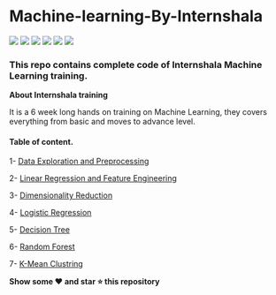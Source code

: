 # Machine-learning-By-Internshala

<img src="https://img.shields.io/badge/Python-FFD43B?style=for-the-badge&logo=python&logoColor=darkgreen"/> <img src="https://img.shields.io/badge/scikit_learn-F7931E?style=for-the-badge&logo=scikit-learn&logoColor=white"/> <img src="https://img.shields.io/badge/Pandas-2C2D72?style=for-the-badge&logo=pandas&logoColor=white"/> <img src="https://img.shields.io/badge/Numpy-777BB4?style=for-the-badge&logo=numpy&logoColor=white"/> <img src="https://img.shields.io/badge/Jupyter-F37626.svg?&style=for-the-badge&logo=Jupyter&logoColor=white"/> <img src="https://img.shields.io/badge/Colab-F9AB00?style=for-the-badge&logo=googlecolab&color=525252"/>  



### This repo contains complete code of Internshala Machine Learning training.

**About Internshala training**

It is a 6 week long hands on training on Machine Learning, they covers everything from basic and moves to advance level.

#### Table of content.

1- [Data Exploration and Preprocessing](https://github.com/mrankit560/Machine-Learning-Project/tree/main/Data%20Exploration%20and%20processing)

2- [Linear Regression and Feature Engineering](https://github.com/mrankit560/Machine-learning-project/tree/main/Linear-Regression)

3- [Dimensionality Reduction](https://github.com/mrankit560/Machine-Learning-Project/tree/main/Dimensionality%20Reduction)

4- [Logistic Regression](https://github.com/mrankit560/Machine-Learning-Project/tree/main/Logistic-Regression)

5- [Decision Tree](https://github.com/mrankit560/Machine-Learning-Project/tree/main/Decision%20Tree)

6- [Random Forest](https://github.com/mrankit560/Machine-Learning-Project/tree/main/Random%20Forest)

7- [K-Mean Clustring](https://github.com/mrankit560/Machine-Learning-Project/tree/main/K%20Mean%20Clustring)


**Show some ❤️ and star ⭐ this repository**















